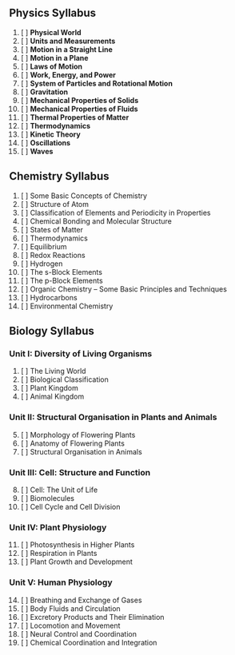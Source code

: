 ## Physics Syllabus

1. [ ] **Physical World**
2. [ ] **Units and Measurements**
3. [ ] **Motion in a Straight Line**
4. [ ] **Motion in a Plane**
5. [ ] **Laws of Motion**
6. [ ] **Work, Energy, and Power**
7. [ ] **System of Particles and Rotational Motion**
8. [ ] **Gravitation**
9. [ ] **Mechanical Properties of Solids**
10. [ ] **Mechanical Properties of Fluids**
11. [ ] **Thermal Properties of Matter**
12. [ ] **Thermodynamics**
13. [ ] **Kinetic Theory**
14. [ ] **Oscillations**
15. [ ] **Waves**

## Chemistry Syllabus

1. [ ] Some Basic Concepts of Chemistry
2. [ ] Structure of Atom
3. [ ] Classification of Elements and Periodicity in Properties
4. [ ] Chemical Bonding and Molecular Structure
5. [ ] States of Matter
6. [ ] Thermodynamics
7. [ ] Equilibrium
8. [ ] Redox Reactions
9. [ ] Hydrogen
10. [ ] The s-Block Elements
11. [ ] The p-Block Elements
12. [ ] Organic Chemistry – Some Basic Principles and Techniques
13. [ ] Hydrocarbons
14. [ ] Environmental Chemistry

## Biology Syllabus

### Unit I: Diversity of Living Organisms

1. [ ] The Living World
2. [ ] Biological Classification
3. [ ] Plant Kingdom
4. [ ] Animal Kingdom

### Unit II: Structural Organisation in Plants and Animals

5. [ ] Morphology of Flowering Plants
6. [ ] Anatomy of Flowering Plants
7. [ ] Structural Organisation in Animals

### Unit III: Cell: Structure and Function

8. [ ] Cell: The Unit of Life
9. [ ] Biomolecules
10. [ ] Cell Cycle and Cell Division

### Unit IV: Plant Physiology

11. [ ] Photosynthesis in Higher Plants
12. [ ] Respiration in Plants
13. [ ] Plant Growth and Development

### Unit V: Human Physiology

14. [ ] Breathing and Exchange of Gases
15. [ ] Body Fluids and Circulation
16. [ ] Excretory Products and Their Elimination
17. [ ] Locomotion and Movement
18. [ ] Neural Control and Coordination
19. [ ] Chemical Coordination and Integration